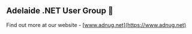 ## Adelaide .NET User Group 👋

Find out more at our website - [www.adnug.net](https://www.adnug.net)
